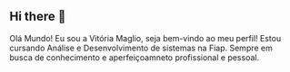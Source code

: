 ## Hi there 👋

<!--
**VitoriaMaglio/VitoriaMaglio** is a ✨ _special_ ✨ repository because its `README.md` (this file) appears on your GitHub profile.

Here are some ideas to get you started:

- 🔭 I’m currently working on ...
- 🌱 I’m currently learning ...
- 👯 I’m looking to collaborate on ...
- 🤔 I’m looking for help with ...
- 💬 Ask me about ...
- 📫 How to reach me: ...
- 😄 Pronouns: ...
- ⚡ Fun fact: ...
-->
Olá Mundo! Eu sou a Vitória Maglio, seja bem-vindo ao meu perfil!
Estou cursando Análise e Desenvolvimento de sistemas na Fiap.
Sempre em busca de conhecimento e aperfeiçoamneto profissional e pessoal.